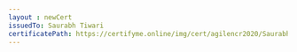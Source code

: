 ```yaml
--- 
layout : newCert 
issuedTo: Saurabh Tiwari 
certificatePath: https://certifyme.online/img/cert/agilencr2020/SaurabhTiwari_eb4b5.png
--- 
```

